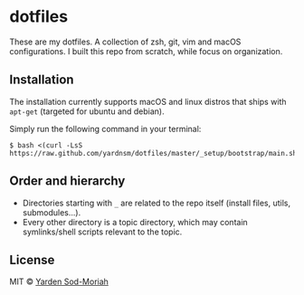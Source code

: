 # dotfiles

These are my dotfiles. A collection of zsh, git, vim and macOS configurations. I built this repo
from scratch, while focus on organization.

## Installation

The installation currently supports macOS and linux distros that ships with `apt-get` (targeted for
ubuntu and debian).

Simply run the following command in your terminal:

```console
$ bash <(curl -LsS https://raw.github.com/yardnsm/dotfiles/master/_setup/bootstrap/main.sh)
```

## Order and hierarchy

- Directories starting with `_` are related to the repo itself (install files, utils, submodules...).
- Every other directory is a topic directory, which may contain symlinks/shell scripts relevant to
  the topic.

## License

MIT © [Yarden Sod-Moriah](http://yardnsm.net/)
